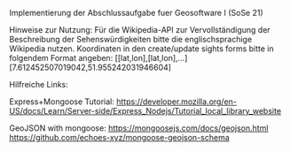 Implementierung der Abschlussaufgabe fuer Geosoftware I (SoSe 21)

Hinweise zur Nutzung:
Für die Wikipedia-API zur Vervollständigung der Beschreibung der Sehenswürdigkeiten bitte die englischsprachige Wikipedia nutzen.
Koordinaten in den create/update sights forms bitte in folgendem Format angeben: [[lat,lon],[lat,lon],...]
[7.612452507019042,51.955242031946604]


Hilfreiche Links:

Express+Mongoose Tutorial: https://developer.mozilla.org/en-US/docs/Learn/Server-side/Express_Nodejs/Tutorial_local_library_website

GeoJSON with mongoose: https://mongoosejs.com/docs/geojson.html
https://github.com/echoes-xyz/mongoose-geojson-schema
